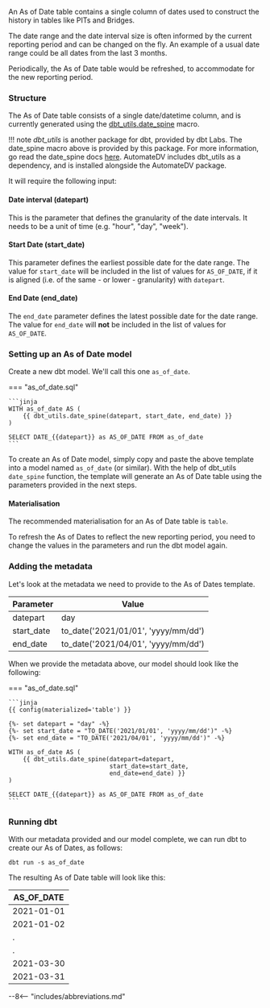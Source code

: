 An As of Date table contains a single column of dates used to construct the history in tables like PITs and Bridges. 

The date range and the date interval size is often informed by the current reporting period and can be changed on the fly.
An example of a usual date range could be all dates from the last 3 months.

Periodically, the As of Date table would be refreshed, to accommodate for the new reporting period.

### Structure

The As of Date table consists of a single date/datetime column, and is currently generated using the 
[dbt_utils.date_spine](https://github.com/dbt-labs/dbt-utils#date_spine-source) macro. 

!!! note
    _dbt_utils_ is another package for dbt, provided by dbt Labs. The date_spine macro above is provided by this package.
    For more information, go read the date_spine docs [here](https://github.com/dbt-labs/dbt-utils#date_spine-source).
    AutomateDV includes dbt_utils as a dependency, and is installed alongside the AutomateDV package. 

It will require the following input:

#### Date interval (datepart)

This is the parameter that defines the granularity of the date intervals. It needs to be a unit of time 
(e.g. "hour", "day", "week").  

#### Start Date (start_date)

This parameter defines the earliest possible date for the date range. The value for `start_date` will be included in the
list of values for `AS_OF_DATE`, if it is aligned (i.e. of the same - or lower - granularity) with `datepart`.

#### End Date (end_date)

The `end_date` parameter defines the latest possible date for the date range. The value for `end_date` will **not** be 
included in the list of values for `AS_OF_DATE`.

### Setting up an As of Date model

Create a new dbt model. We'll call this one `as_of_date`.

=== "as_of_date.sql"

    ```jinja
    WITH as_of_date AS (
        {{ dbt_utils.date_spine(datepart, start_date, end_date) }}
    )

    SELECT DATE_{{datepart}} as AS_OF_DATE FROM as_of_date
    ```

To create an As of Date model, simply copy and paste the above template into a model named `as_of_date` (or similar).
With the help of dbt_utils `date_spine` function, the template will generate an As of Date table using the parameters 
provided in the next steps.

#### Materialisation

The recommended materialisation for an As of Date table is `table`.

To refresh the As of Dates to reflect the new reporting period, you need to change the values in the parameters and
run the dbt model again.

### Adding the metadata

Let's look at the metadata we need to provide to the As of Dates template.

| Parameter      | Value                               | 
|----------------|-------------------------------------|
| datepart       | day                                 | 
| start_date     | to_date('2021/01/01', 'yyyy/mm/dd') |
| end_date       | to_date('2021/04/01', 'yyyy/mm/dd') |

When we provide the metadata above, our model should look like the following:

=== "as_of_date.sql"

    ```jinja
    {{ config(materialized='table') }}
    
    {%- set datepart = "day" -%}
    {%- set start_date = "TO_DATE('2021/01/01', 'yyyy/mm/dd')" -%}
    {%- set end_date = "TO_DATE('2021/04/01', 'yyyy/mm/dd')" -%}
    
    WITH as_of_date AS (
        {{ dbt_utils.date_spine(datepart=datepart, 
                                start_date=start_date,
                                end_date=end_date) }}
    )

    SELECT DATE_{{datepart}} as AS_OF_DATE FROM as_of_date
    ```

### Running dbt

With our metadata provided and our model complete, we can run dbt to create our As of Dates, as follows:

`dbt run -s as_of_date`

The resulting As of Date table will look like this:

| AS_OF_DATE |
|------------|
| 2021-01-01 |
| 2021-01-02 |
| .          |
| .          |
| 2021-03-30 |
| 2021-03-31 |

--8<-- "includes/abbreviations.md"